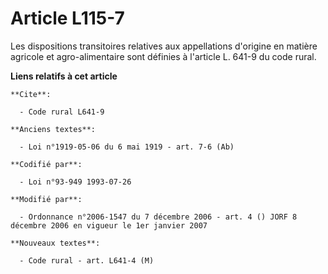 # Article L115-7

Les dispositions transitoires relatives aux appellations d'origine en matière agricole et agro-alimentaire sont définies à
l'article L. 641-9 du code rural.

**Liens relatifs à cet article**

	**Cite**:

	  - Code rural L641-9

	**Anciens textes**:

	  - Loi n°1919-05-06 du 6 mai 1919 - art. 7-6 (Ab)

	**Codifié par**:

	  - Loi n°93-949 1993-07-26

	**Modifié par**:

	  - Ordonnance n°2006-1547 du 7 décembre 2006 - art. 4 () JORF 8 décembre 2006 en vigueur le 1er janvier 2007

	**Nouveaux textes**:

	  - Code rural - art. L641-4 (M)
